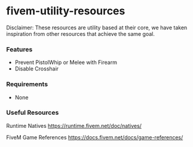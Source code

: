 # fivem-utility-resources
Disclaimer: These resources are utility based at their core, we have taken inspiration from other resources that achieve the same goal.

### Features
- Prevent PistolWhip or Melee with Firearm
- Disable Crosshair


### Requirements
- None

### Useful Resources
Runtime Natives 
  https://runtime.fivem.net/doc/natives/
  
FiveM Game References
  https://docs.fivem.net/docs/game-references/
